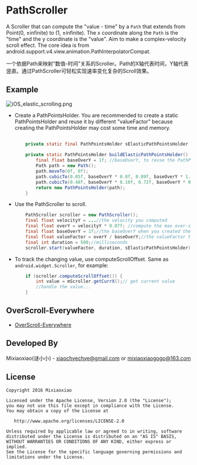 PathScroller
===============

A Scroller that can compute the "value - time" by a `Path` that extends from Point(0, ±infinite) to (1, ±infinite). 
The x coordinate along the `Path` is the "time" and the y coordinate is the "value".
Aim to make a complex-velocity scroll effect.
The core idea is from android.support.v4.view.animation.PathInterpolatorCompat.

一个依据Path来映射“数值-时间”关系的Scroller。Path的X轴代表时间，Y轴代表竖直。通过PathScroller可轻松实现速率变化复杂的Scroll效果。

Example 
-----

![iOS_elastic_scrolling.png](https://raw.github.com/Mixiaoxiao/PathScroller/master/pics/iOS_elastic_scrolling.png)

* Create a PathPointsHolder. You are recommended to create a static PathPointsHolder and reuse it by different "valueFactor" because creating the PathPointsHolder may cost some time and memory.
	```java
		
		private static final PathPointsHolder sElasticPathPointsHolder = buildElasticPathPointsHolder();
		
		private static PathPointsHolder buildElasticPathPointsHolder() {
			final float baseOverY = 1f; //baseOverY, to reuse the PathPointsHolder by different "valueFactor"(value = baseValue * valueFactor)
			Path path = new Path();
			path.moveTo(0f, 0f);
			path.cubicTo(0.05f, baseOverY * 0.8f, 0.09f, baseOverY * 1.20f, 0.21f, baseOverY * 0.88f);
			path.cubicTo(0.48f, baseOverY * 0.10f, 0.72f, baseOverY * 0.02f, 1f, 0f);
			return new PathPointsHolder(path);
		}
	```

* Use the PathScroller to scroll.
	```java
		PathScroller scroller = new PathScroller();
		final float velocityY = ...//the velocity you computed 
		final float overY = velocityY * 0.07f; //compute the max over-scroll y
		final float baseOverY = 1f;//the baseOverY when you created the PathPointsHolder
		final float valueFactor = overY / baseOverY;//the valueFactor to "scale" the baseOverY
		final int duration = 500;//milliseconds
		scroller.start(valueFactor, duration, sElasticPathPointsHolder); 
	```
	
* To track the changing value, use computeScrollOffset. Same as `android.widget.Scroller`, for example:
	```java
		if (scroller.computeScrollOffset()) {
			int value = mScroller.getCurrX();// get current value
			//handle the value...
		}
    ```

OverScroll-Everywhere
-----

* [OverScroll-Everywhere](https://github.com/Mixiaoxiao/OverScroll-Everywhere)


Developed By
------------

Mixiaoxiao(谜小小) - <xiaochyechye@gmail.com> or <mixiaoxiaogogo@163.com>



License
-----------

    Copyright 2016 Mixiaoxiao

    Licensed under the Apache License, Version 2.0 (the "License");
    you may not use this file except in compliance with the License.
    You may obtain a copy of the License at

       http://www.apache.org/licenses/LICENSE-2.0

    Unless required by applicable law or agreed to in writing, software
    distributed under the License is distributed on an "AS IS" BASIS,
    WITHOUT WARRANTIES OR CONDITIONS OF ANY KIND, either express or implied.
    See the License for the specific language governing permissions and
    limitations under the License.
